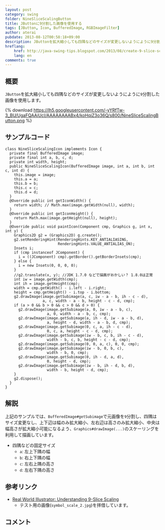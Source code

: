 ```yaml
---
layout: post
category: swing
folder: NineSliceScalingButton
title: JButtonに9分割した画像を使用する
tags: [JButton, Icon, BufferedImage, RGBImageFilter]
author: aterai
pubdate: 2013-08-12T00:58:18+09:00
description: JButtonを拡大縮小しても四隅などのサイズが変更しないようにように9分割した画像を使用します。
hreflang:
    href: http://java-swing-tips.blogspot.com/2013/08/create-9-slice-scaling-image-jbutton.html
    lang: en
comments: true
---
```

## 概要
`JButton`を拡大縮小しても四隅などのサイズが変更しないようにように`9`分割した画像を使用します。

{% download https://lh5.googleusercontent.com/-yYRfTw-3_BU/UgaFQAAiUcI/AAAAAAAABx4/koHqjZ3o36Q/s800/NineSliceScalingButton.png %}

## サンプルコード
<pre class="prettyprint"><code>class NineSliceScalingIcon implements Icon {
  private final BufferedImage image;
  private final int a, b, c, d;
  private int width, height;
  public NineSliceScalingIcon(BufferedImage image, int a, int b, int c, int d) {
    this.image = image;
    this.a = a;
    this.b = b;
    this.c = c;
    this.d = d;
  }
  @Override public int getIconWidth() {
    return width; // Math.max(image.getWidth(null), width);
  }
  @Override public int getIconHeight() {
    return Math.max(image.getHeight(null), height);
  }
  @Override public void paintIcon(Component cmp, Graphics g, int x, int y) {
    Graphics2D g2 = (Graphics2D) g.create();
    g2.setRenderingHint(RenderingHints.KEY_ANTIALIASING,
                        RenderingHints.VALUE_ANTIALIAS_ON);
    Insets i;
    if (cmp instanceof JComponent) {
      i = ((JComponent) cmp).getBorder().getBorderInsets(cmp);
    } else {
      i = new Insets(0, 0, 0, 0);
    }
    //g2.translate(x, y); //JDK 1.7.0 などで描画がおかしい？ 1.8.0は正常
    int iw = image.getWidth(cmp);
    int ih = image.getHeight(cmp);
    width = cmp.getWidth() - i.left - i.right;
    height = cmp.getHeight() - i.top - i.bottom;
    g2.drawImage(image.getSubimage(a, c, iw - a - b, ih - c - d),
                 a, c, width - a - b, height - c - d, cmp);
    if (a &gt; 0 &amp;&amp; b &gt; 0 &amp;&amp; c &gt; 0 &amp;&amp; d &gt; 0) {
      g2.drawImage(image.getSubimage(a, 0, iw - a - b, c),
                   a, 0, width - a - b, c, cmp);
      g2.drawImage(image.getSubimage(a, ih - d, iw - a - b, d),
                   a, height - d, width - a - b, d, cmp);
      g2.drawImage(image.getSubimage(0, c, a, ih - c - d),
                   0, c, a, height - c - d, cmp);
      g2.drawImage(image.getSubimage(iw - b, c, b, ih - c - d),
                   width - b, c, b, height - c - d, cmp);
      g2.drawImage(image.getSubimage(0, 0, a, c), 0, 0, cmp);
      g2.drawImage(image.getSubimage(iw - b, 0, b, c),
                   width - b, 0, cmp);
      g2.drawImage(image.getSubimage(0, ih - d, a, d),
                   0, height - d, cmp);
      g2.drawImage(image.getSubimage(iw - b, ih - d, b, d),
                   width - b, height - d, cmp);
    }
    g2.dispose();
  }
}
</code></pre>

## 解説
上記のサンプルでは、`BufferedImage#getSubimage`で元画像を`9`分割し、四隅はサイズ変更なし、上下辺は幅のみ拡大縮小、左右辺は高さのみ拡大縮小、中央は幅高さが拡大縮小可能になるよう、`Graphics#drawImage(...)`のスケーリングを利用して描画しています。

- 四隅などの固定サイズ
    - `a`: 左上下隅の幅
    - `b`: 右上下隅の幅
    - `c`: 左右上隅の高さ
    - `d`: 左右下隅の高さ

<!-- dummy comment line for breaking list -->

## 参考リンク
- [Real World Illustrator: Understanding 9-Slice Scaling](http://rwillustrator.blogspot.jp/2007/04/understanding-9-slice-scaling.html)
    - テスト用の画像(`symbol_scale_2.jpg`)を拝借しています。

<!-- dummy comment line for breaking list -->

## コメント
